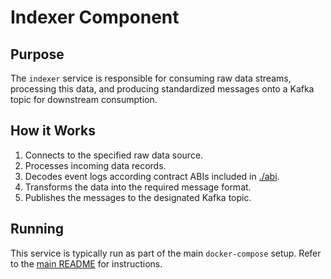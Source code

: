 # Indexer Component

## Purpose

The `indexer` service is responsible for consuming raw data streams, processing this data, and producing standardized messages onto a Kafka topic for downstream consumption.

## How it Works

1.  Connects to the specified raw data source.
2.  Processes incoming data records.
3.  Decodes event logs according contract ABIs included in [./abi](./abi).
4.  Transforms the data into the required message format.
5.  Publishes the messages to the designated Kafka topic.

## Running

This service is typically run as part of the main `docker-compose` setup. Refer to the [main README](../README.md) for instructions.
